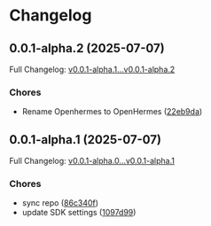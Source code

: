 # Changelog

## 0.0.1-alpha.2 (2025-07-07)

Full Changelog: [v0.0.1-alpha.1...v0.0.1-alpha.2](https://github.com/HongyuS/openHermes-Python-SDK/compare/v0.0.1-alpha.1...v0.0.1-alpha.2)

### Chores

* Rename Openhermes to OpenHermes ([22eb9da](https://github.com/HongyuS/openHermes-Python-SDK/commit/22eb9da1c57efd3c007e4ef371a03f802677e857))

## 0.0.1-alpha.1 (2025-07-07)

Full Changelog: [v0.0.1-alpha.0...v0.0.1-alpha.1](https://github.com/HongyuS/openHermes-Python-SDK/compare/v0.0.1-alpha.0...v0.0.1-alpha.1)

### Chores

* sync repo ([86c340f](https://github.com/HongyuS/openHermes-Python-SDK/commit/86c340fe3190f0af6cac8600e6689fe61ad18148))
* update SDK settings ([1097d99](https://github.com/HongyuS/openHermes-Python-SDK/commit/1097d990872ca87982b73b65429f298371b7ae28))
